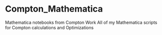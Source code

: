 # Compton_Mathematica
Mathematica notebooks from Compton Work
All of my Mathematica scripts for Compton calculations and Optimizations
